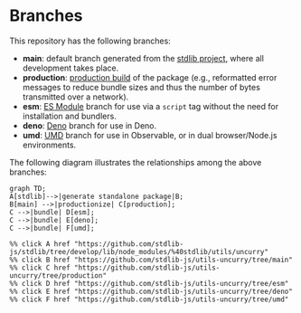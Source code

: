 <!--

@license Apache-2.0

Copyright (c) 2022 The Stdlib Authors.

Licensed under the Apache License, Version 2.0 (the "License");
you may not use this file except in compliance with the License.
You may obtain a copy of the License at

    http://www.apache.org/licenses/LICENSE-2.0

Unless required by applicable law or agreed to in writing, software
distributed under the License is distributed on an "AS IS" BASIS,
WITHOUT WARRANTIES OR CONDITIONS OF ANY KIND, either express or implied.
See the License for the specific language governing permissions and
limitations under the License.

-->

# Branches

This repository has the following branches:

-   **main**: default branch generated from the [stdlib project][stdlib-url], where all development takes place.
-   **production**: [production build][production-url] of the package (e.g., reformatted error messages to reduce bundle sizes and thus the number of bytes transmitted over a network).
-   **esm**: [ES Module][esm-url] branch for use via a `script` tag without the need for installation and bundlers.
-   **deno**: [Deno][deno-url] branch for use in Deno.
-   **umd**: [UMD][umd-url] branch for use in Observable, or in dual browser/Node.js environments.

The following diagram illustrates the relationships among the above branches:

```mermaid
graph TD;
A[stdlib]-->|generate standalone package|B;
B[main] -->|productionize| C[production];
C -->|bundle| D[esm];
C -->|bundle| E[deno];
C -->|bundle| F[umd];

%% click A href "https://github.com/stdlib-js/stdlib/tree/develop/lib/node_modules/%40stdlib/utils/uncurry"
%% click B href "https://github.com/stdlib-js/utils-uncurry/tree/main"
%% click C href "https://github.com/stdlib-js/utils-uncurry/tree/production"
%% click D href "https://github.com/stdlib-js/utils-uncurry/tree/esm"
%% click E href "https://github.com/stdlib-js/utils-uncurry/tree/deno"
%% click F href "https://github.com/stdlib-js/utils-uncurry/tree/umd"
```

[stdlib-url]: https://github.com/stdlib-js/stdlib/tree/develop/lib/node_modules/%40stdlib/utils/uncurry
[production-url]: https://github.com/stdlib-js/utils-uncurry/tree/production
[deno-url]: https://github.com/stdlib-js/utils-uncurry/tree/deno
[umd-url]: https://github.com/stdlib-js/utils-uncurry/tree/umd
[esm-url]: https://github.com/stdlib-js/utils-uncurry/tree/esm